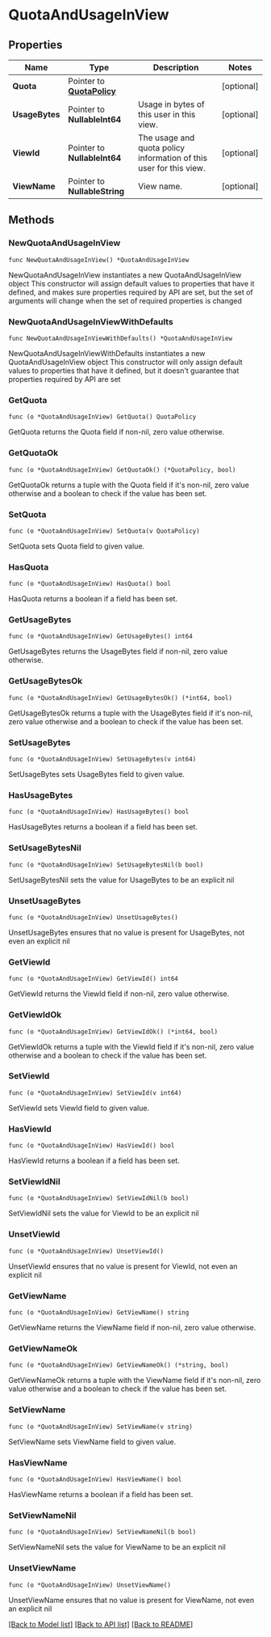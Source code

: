 # QuotaAndUsageInView

## Properties

Name | Type | Description | Notes
------------ | ------------- | ------------- | -------------
**Quota** | Pointer to [**QuotaPolicy**](QuotaPolicy.md) |  | [optional] 
**UsageBytes** | Pointer to **NullableInt64** | Usage in bytes of this user in this view. | [optional] 
**ViewId** | Pointer to **NullableInt64** | The usage and quota policy information of this user for this view. | [optional] 
**ViewName** | Pointer to **NullableString** | View name. | [optional] 

## Methods

### NewQuotaAndUsageInView

`func NewQuotaAndUsageInView() *QuotaAndUsageInView`

NewQuotaAndUsageInView instantiates a new QuotaAndUsageInView object
This constructor will assign default values to properties that have it defined,
and makes sure properties required by API are set, but the set of arguments
will change when the set of required properties is changed

### NewQuotaAndUsageInViewWithDefaults

`func NewQuotaAndUsageInViewWithDefaults() *QuotaAndUsageInView`

NewQuotaAndUsageInViewWithDefaults instantiates a new QuotaAndUsageInView object
This constructor will only assign default values to properties that have it defined,
but it doesn't guarantee that properties required by API are set

### GetQuota

`func (o *QuotaAndUsageInView) GetQuota() QuotaPolicy`

GetQuota returns the Quota field if non-nil, zero value otherwise.

### GetQuotaOk

`func (o *QuotaAndUsageInView) GetQuotaOk() (*QuotaPolicy, bool)`

GetQuotaOk returns a tuple with the Quota field if it's non-nil, zero value otherwise
and a boolean to check if the value has been set.

### SetQuota

`func (o *QuotaAndUsageInView) SetQuota(v QuotaPolicy)`

SetQuota sets Quota field to given value.

### HasQuota

`func (o *QuotaAndUsageInView) HasQuota() bool`

HasQuota returns a boolean if a field has been set.

### GetUsageBytes

`func (o *QuotaAndUsageInView) GetUsageBytes() int64`

GetUsageBytes returns the UsageBytes field if non-nil, zero value otherwise.

### GetUsageBytesOk

`func (o *QuotaAndUsageInView) GetUsageBytesOk() (*int64, bool)`

GetUsageBytesOk returns a tuple with the UsageBytes field if it's non-nil, zero value otherwise
and a boolean to check if the value has been set.

### SetUsageBytes

`func (o *QuotaAndUsageInView) SetUsageBytes(v int64)`

SetUsageBytes sets UsageBytes field to given value.

### HasUsageBytes

`func (o *QuotaAndUsageInView) HasUsageBytes() bool`

HasUsageBytes returns a boolean if a field has been set.

### SetUsageBytesNil

`func (o *QuotaAndUsageInView) SetUsageBytesNil(b bool)`

 SetUsageBytesNil sets the value for UsageBytes to be an explicit nil

### UnsetUsageBytes
`func (o *QuotaAndUsageInView) UnsetUsageBytes()`

UnsetUsageBytes ensures that no value is present for UsageBytes, not even an explicit nil
### GetViewId

`func (o *QuotaAndUsageInView) GetViewId() int64`

GetViewId returns the ViewId field if non-nil, zero value otherwise.

### GetViewIdOk

`func (o *QuotaAndUsageInView) GetViewIdOk() (*int64, bool)`

GetViewIdOk returns a tuple with the ViewId field if it's non-nil, zero value otherwise
and a boolean to check if the value has been set.

### SetViewId

`func (o *QuotaAndUsageInView) SetViewId(v int64)`

SetViewId sets ViewId field to given value.

### HasViewId

`func (o *QuotaAndUsageInView) HasViewId() bool`

HasViewId returns a boolean if a field has been set.

### SetViewIdNil

`func (o *QuotaAndUsageInView) SetViewIdNil(b bool)`

 SetViewIdNil sets the value for ViewId to be an explicit nil

### UnsetViewId
`func (o *QuotaAndUsageInView) UnsetViewId()`

UnsetViewId ensures that no value is present for ViewId, not even an explicit nil
### GetViewName

`func (o *QuotaAndUsageInView) GetViewName() string`

GetViewName returns the ViewName field if non-nil, zero value otherwise.

### GetViewNameOk

`func (o *QuotaAndUsageInView) GetViewNameOk() (*string, bool)`

GetViewNameOk returns a tuple with the ViewName field if it's non-nil, zero value otherwise
and a boolean to check if the value has been set.

### SetViewName

`func (o *QuotaAndUsageInView) SetViewName(v string)`

SetViewName sets ViewName field to given value.

### HasViewName

`func (o *QuotaAndUsageInView) HasViewName() bool`

HasViewName returns a boolean if a field has been set.

### SetViewNameNil

`func (o *QuotaAndUsageInView) SetViewNameNil(b bool)`

 SetViewNameNil sets the value for ViewName to be an explicit nil

### UnsetViewName
`func (o *QuotaAndUsageInView) UnsetViewName()`

UnsetViewName ensures that no value is present for ViewName, not even an explicit nil

[[Back to Model list]](../README.md#documentation-for-models) [[Back to API list]](../README.md#documentation-for-api-endpoints) [[Back to README]](../README.md)


